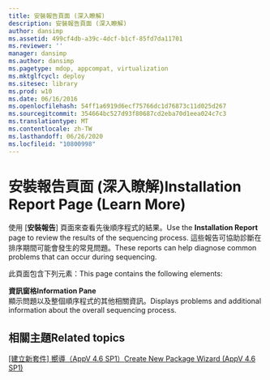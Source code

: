 ```yaml
---
title: 安裝報告頁面 (深入瞭解)
description: 安裝報告頁面 (深入瞭解)
author: dansimp
ms.assetid: 499cf4db-a39c-4dcf-b1cf-85fd7da11701
ms.reviewer: ''
manager: dansimp
ms.author: dansimp
ms.pagetype: mdop, appcompat, virtualization
ms.mktglfcycl: deploy
ms.sitesec: library
ms.prod: w10
ms.date: 06/16/2016
ms.openlocfilehash: 54ff1a6919d6ecf75766dc1d76873c11d025d267
ms.sourcegitcommit: 354664bc527d93f80687cd2eba70d1eea024c7c3
ms.translationtype: MT
ms.contentlocale: zh-TW
ms.lasthandoff: 06/26/2020
ms.locfileid: "10800998"
---
```

# <span data-ttu-id="4b25a-103">安裝報告頁面 (深入瞭解)</span><span class="sxs-lookup"><span data-stu-id="4b25a-103">Installation Report Page (Learn More)</span></span>


<span data-ttu-id="4b25a-104">使用 [**安裝報告**] 頁面來查看先後順序程式的結果。</span><span class="sxs-lookup"><span data-stu-id="4b25a-104">Use the **Installation Report** page to review the results of the sequencing process.</span></span> <span data-ttu-id="4b25a-105">這些報告可協助診斷在排序期間可能會發生的常見問題。</span><span class="sxs-lookup"><span data-stu-id="4b25a-105">These reports can help diagnose common problems that can occur during sequencing.</span></span>

<span data-ttu-id="4b25a-106">此頁面包含下列元素：</span><span class="sxs-lookup"><span data-stu-id="4b25a-106">This page contains the following elements:</span></span>

<a href="" id="information-pane"></a>**<span data-ttu-id="4b25a-107">資訊窗格</span><span class="sxs-lookup"><span data-stu-id="4b25a-107">Information Pane</span></span>**  
<span data-ttu-id="4b25a-108">顯示問題以及整個順序程式的其他相關資訊。</span><span class="sxs-lookup"><span data-stu-id="4b25a-108">Displays problems and additional information about the overall sequencing process.</span></span>

## <span data-ttu-id="4b25a-109">相關主題</span><span class="sxs-lookup"><span data-stu-id="4b25a-109">Related topics</span></span>


[<span data-ttu-id="4b25a-110">[建立新套件] 嚮導（AppV 4.6 SP1）</span><span class="sxs-lookup"><span data-stu-id="4b25a-110">Create New Package Wizard (AppV 4.6 SP1)</span></span>](create-new-package-wizard---appv-46-sp1-.md)

 

 





